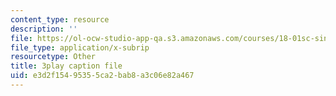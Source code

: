```yaml
---
content_type: resource
description: ''
file: https://ol-ocw-studio-app-qa.s3.amazonaws.com/courses/18-01sc-single-variable-calculus-fall-2010/e3d2f15495355ca2bab8a3c06e82a467_z1FRDkxlmg8.vtt
file_type: application/x-subrip
resourcetype: Other
title: 3play caption file
uid: e3d2f154-9535-5ca2-bab8-a3c06e82a467
---
```

